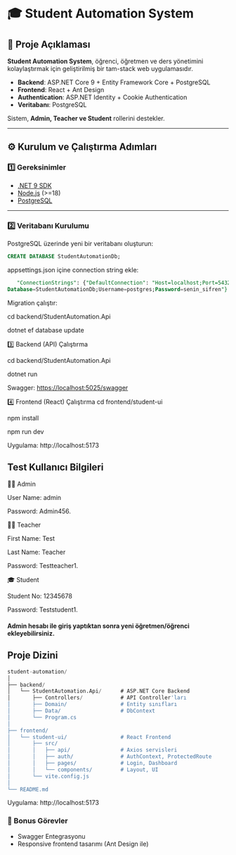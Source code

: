 # 🎓 Student Automation System

## 📌 Proje Açıklaması
**Student Automation System**, öğrenci, öğretmen ve ders yönetimini kolaylaştırmak için geliştirilmiş bir tam-stack web uygulamasıdır.  

- **Backend**: ASP.NET Core 9 + Entity Framework Core + PostgreSQL  
- **Frontend**: React + Ant Design  
- **Authentication**: ASP.NET Identity + Cookie Authentication  
- **Veritabanı**: PostgreSQL  

Sistem, **Admin, Teacher ve Student** rollerini destekler.  

---

## ⚙️ Kurulum ve Çalıştırma Adımları  

### 1️⃣ Gereksinimler
- [.NET 9 SDK](https://dotnet.microsoft.com/en-us/download/dotnet/9.0)  
- [Node.js](https://nodejs.org/) (>=18)  
- [PostgreSQL](https://www.postgresql.org/download/)  

---

### 2️⃣ Veritabanı Kurulumu
PostgreSQL üzerinde yeni bir veritabanı oluşturun:  
  ```sql 
  CREATE DATABASE StudentAutomationDb;
```
appsettings.json içine connection string ekle:
```sql
   "ConnectionStrings": {"DefaultConnection": "Host=localhost;Port=5432;
Database=StudentAutomationDb;Username=postgres;Password=senin_sifren"}
   ```
Migration çalıştır:

cd backend/StudentAutomation.Api

dotnet ef database update

3️⃣ Backend (API) Çalıştırma

cd backend/StudentAutomation.Api

dotnet run

Swagger: [https://localhost:5025/swagger](http://localhost:5025/swagger/index.html)


4️⃣ Frontend (React) Çalıştırma
cd frontend/student-ui

npm install

npm run dev

Uygulama: http://localhost:5173



## Test Kullanıcı Bilgileri
👨‍💼 Admin

User Name: admin

Password: Admin456.

👩‍🏫 Teacher

First Name: Test

Last Name: Teacher

Password: Testteacher1.

🎓 Student

Student No: 12345678

Password: Teststudent1.

#### Admin hesabı ile giriş yaptıktan sonra yeni öğretmen/öğrenci ekleyebilirsiniz.

## Proje Dizini
```sql
student-automation/
│
├── backend/
│   └── StudentAutomation.Api/      # ASP.NET Core Backend
│       ├── Controllers/            # API Controller'ları
│       ├── Domain/                 # Entity sınıfları
│       ├── Data/                   # DbContext
│       └── Program.cs
│
├── frontend/
│   └── student-ui/                 # React Frontend
│       ├── src/
│       │   ├── api/                # Axios servisleri
│       │   ├── auth/               # AuthContext, ProtectedRoute
│       │   ├── pages/              # Login, Dashboard
│       │   └── components/         # Layout, UI
│       └── vite.config.js
│
└── README.md
```


Uygulama: http://localhost:5173

### 🎁 Bonus Görevler
+ Swagger Entegrasyonu
+ Responsive frontend tasarımı (Ant Design ile)
